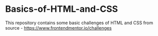 # Basics-of-HTML-and-CSS
This repository contains some basic challenges of HTML and CSS from source - https://www.frontendmentor.io/challenges
